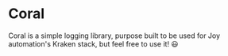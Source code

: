# Coral

Coral is a simple logging library, purpose built to be used for Joy automation's Kraken stack, but feel free to use it! 😃
